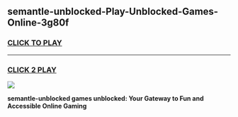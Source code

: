 
## semantle-unblocked-Play-Unblocked-Games-Online-3g80f
<h3>
<a href="https://premium76.site?title=semantle-unblocked&ref=25A">CLICK TO PLAY</a></h3>
<hr>

<h3>
<a href="https://premium76.site?title=semantle-unblocked&ref=25A">CLICK 2 PLAY</a>
  
</h3>

<a href="https://premium76.site?title=semantle-unblocked&ref=25A"><img src="https://clearcache.store/games.png"></a>


**semantle-unblocked games unblocked: Your Gateway to Fun and Accessible Online Gaming**
